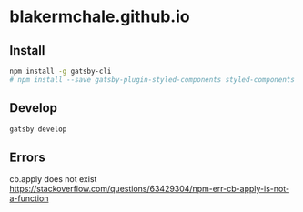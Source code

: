 # blakermchale.github.io
## Install
```bash
npm install -g gatsby-cli
# npm install --save gatsby-plugin-styled-components styled-components babel-plugin-styled-components
```
## Develop
```bash
gatsby develop
```
## Errors
cb.apply does not exist  
https://stackoverflow.com/questions/63429304/npm-err-cb-apply-is-not-a-function
